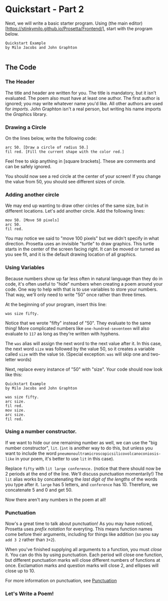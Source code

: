 # Quickstart - Part 2

Next, we will write a basic starter program. Using (the main editor)[https://stinkymilo.github.io/Prosetta/Frontend/], start with the program below.

```
Quickstart Example
by Milo Jacobs and John Graphton


```
## The Code

### The Header

The title and header are written for you. The title is mandatory, but it isn't evaluated. The poem also must have at least one author. The first author is ignored; you may write whatever name you'd like. All other authors are used for *imports*. John Graphton isn't a real person, but writing his name imports the *Graph*ics library.

### Drawing a Circle

On the lines below, write the following code:
```
arc 50. [Draw a circle of radius 50.]
fil red. [Fill the current shape with the color red.]
```

Feel free to skip anything in [square brackets]. These are comments and can be safely ignored.

You should now see a red circle at the center of your screen! If you change the value from 50, you should see different sizes of circle. 

### Adding another circle

We may end up wanting to draw other circles of the same size, but in different locations. Let's add another
circle. Add the following lines:
```
mov 50. [Move 50 pixels]
arc 50.
fil red.
```
You may notice we said to "move 100 pixels" but we didn't specify in what direction. Prosetta uses an invisible "turtle" to draw graphics. This turtle starts in the center of the screen facing right. It can be moved or turned as you see fit, and it is the default drawing location of all graphics.

### Using Variables

Because numbers show up far less often in natural language than they do in code, it's often useful to "hide" numbers when creating a poem around your code. One way to help with that is to use variables to store your numbers. That way, we'll only need to write "50" once rather than three times.

At the beginning of your program, insert this line:
```
was size fifty.
```
Notice that we wrote "fifty" instead of "50". They evaluate to the same thing! More complicated numbers like `one-hundred-seventeen` will also evaluate to `117` as long as they're written with hyphens. 

The `was` alias will assign the next word to the next value after it. In this case, the next word `size` was followed by the value 50, so it creates a variable called `size` with the value `50`. (Special exception: `was` will skip one and two-letter words)

Next, replace every instance of "50" with "size". Your code should now look like this:
```
Quickstart Example
by Milo Jacobs and John Graphton

was size fifty. 
arc size.
fil red.
mov size.
arc size.
fil red.
```

### Using a number constructor.

If we want to hide our one remaining number as well, we can use the "big number constructor", `lit`. (`int` is another way to do this, but unless you want to include the word `pneumonoultramicroscopicsilicovolcanoconiosis-like` in your poem, it's better to use `lit` in this case). 

Replace `fifty` with `lit large conference.` (notice that there should now be 2 periods at the end of the line. We'll discuss punctuation momentarily!) The `lit` alias works by concatenating the *last digit of the lengths* of the words you type after it. `large` has 5 letters, and `conference` has 10. Therefore, we concatenate 5 and 0 and get 50.

Now there aren't any numbers in the poem at all!

### Punctuation

Now's a great time to talk about punctuation! As you may have noticed, Prosetta uses *prefix notation* for everyting. This means function names come before their arguments, including for things like addition (so you say `add 3 2` rather than `3+2`). 

When you've finished supplying all arguments to a function, you must *close* it. You can do this by using punctuation. Each period will close one function, but different punctuation marks will close different numbers of functions at once. Exclamation marks and question marks will close 2, and ellipses will close up to 10. 

For more information on punctuation, see [Punctuation](https://stinkymilo.github.io/Prosetta/Frontend/docs/#/Punctuation)

### Let's Write a Poem!



